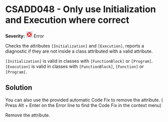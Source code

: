 # CSADD048 - Only use Initialization and Execution where correct

**Severity:** ![Error](../images/Error.png) Error

Checks the attributes `[Initialization]` and `[Execution]`, reports a diagnostic if they are not inside a class attributed with a valid attribute.

`[Initialization]` is valid in classes with `[FunctionBlock]` or `[Program]`.
`[Execution]` is valid in classes with `[FunctionBlock]`, `[Function]` or `[Program]`.

## Solution

You can also use the provided automatic Code Fix to remove the attribute. ( Press Alt + Enter on the Error line to find the Code Fix in the context menu) 


Remove the attribute.